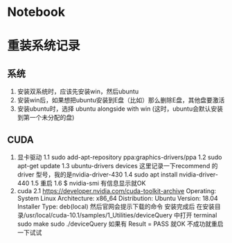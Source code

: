 # Notebook
# 
# 重装系统记录
## 系统
1. 安装双系统时，应该先安装win，然后ubuntu
2. 安装win后，如果想把ubuntu安装到E盘（比如）那么删除E盘，其他盘要激活
3. 安装ubuntu时，选择 ubuntu alongside with win (这时，ubuntu会默认安装到第一个未分配的盘)

## CUDA
1. 显卡驱动
   1.1 sudo add-apt-repository ppa:graphics-drivers/ppa
   1.2 sudo apt-get update
   1.3 ubuntu-drivers devices
       这里记录一下recommend 的driver 型号，我的是nvidia-driver-430
   1.4 sudo apt install nvidia-driver-440
   1.5 重启
   1.6 $ nvidia-smi
       有信息显示就OK
2. cuda
   2.1 https://developer.nvidia.com/cuda-toolkit-archive
       Operating: System Linux
       Architecture: x86_64
       Distribution: Ubuntu
       Version: 18.04
       Installer Type: deb(local)
       然后官网会提示下载的命令
       安装完成后 在安装目录/usr/local/cuda-10.1/samples/1_Utilities/deviceQuery 中打开 terminal
       sudo make
       sudo ./deviceQuery
       如果有 Result = PASS 就OK 不成功就重启一下试试
